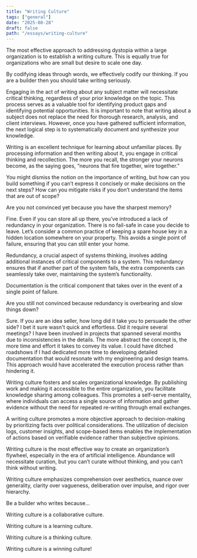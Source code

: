 ```yaml
---
title: "Writing Culture"
tags: ["general"]
date: "2025-08-28"
draft: false
path: "/essays/writing-culture"
---
```


The most effective approach to addressing dystopia within a large organization is to establish a writing culture. This is equally true for organizations who are small but desire to scale one day.

By codifying ideas through words, we effectively codify our thinking. If you are a builder then you should take writing seriously.

Engaging in the act of writing about any subject matter will necessitate critical thinking, regardless of your prior knowledge on the topic. This process serves as a valuable tool for identifying product gaps and identifying potential opportunities. It is important to note that writing about a subject does not replace the need for thorough research, analysis, and client interviews. However, once you have gathered sufficient information, the next logical step is to systematically document and synthesize your knowledge.

Writing is an excellent technique for learning about unfamiliar places. By processing information and then writing about it, you engage in critical thinking and recollection. The more you recall, the stronger your neurons become, as the saying goes, “neurons that fire together, wire together.”

You might dismiss the notion on the importance of writing, but how can you build something if you can’t express it concisely or make decisions on the next steps? How can you mitigate risks if you don’t understand the items that are out of scope? 

Are you not convinced yet because you have the sharpest memory?

Fine. Even if you can store all up there, you’ve introduced a lack of redundancy in your organization. There is no fail-safe in case you decide to leave. Let’s consider a common practice of keeping a spare house key in a hidden location somewhere on your property. This avoids a single point of failure, ensuring that you can still enter your home.

Redundancy, a crucial aspect of systems thinking, involves adding additional instances of critical components to a system. This redundancy ensures that if another part of the system fails, the extra components can seamlessly take over, maintaining the system’s functionality.

Documentation is the critical component that takes over in the event of a single point of failure.

Are you still not convinced because redundancy is overbearing and slow things down? 

Sure. If you are an idea seller, how long did it take you to persuade the other side? I bet it sure wasn't quick and effortless. Did it require several meetings? I have been involved in projects that spanned several months due to inconsistencies in the details. The more abstract the concept is, the more time and effort it takes to convey its value. I could have ditched roadshows if I had dedicated more time to developing detailed documentation that would resonate with my engineering and design teams. This approach would have accelerated the execution process rather than hindering it.

Writing culture fosters and scales organizational knowledge. By publishing work and making it accessible to the entire organization, you facilitate knowledge sharing among colleagues. This promotes a self-serve mentality, where individuals can access a single source of information and gather evidence without the need for repeated re-writing through email exchanges. 

A writing culture promotes a more objective approach to decision-making by prioritizing facts over political considerations. The utilization of decision logs, customer insights, and scope-based items enables the implementation of actions based on verifiable evidence rather than subjective opinions.

Writing culture is the most effective way to create an organization’s flywheel, especially in the era of artificial intelligence. Abundance will necessitate curation, but you can’t curate without thinking, and you can’t think without writing.

Writing culture emphasizes comprehension over aesthetics, nuance over generality, clarity over vagueness, deliberation over impulse, and rigor over hierarchy.

Be a builder who writes because...

Writing culture is a collaborative culture. 

Writing culture is a learning culture. 

Writing culture is a thinking culture.

Writing culture is a winning culture!
